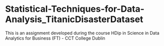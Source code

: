 # Statistical-Techniques-for-Data-Analysis_TitanicDisasterDataset
This is an assignment developed during the course HDip in Science in Data Analytics for Business (FT) - CCT College Dublin

